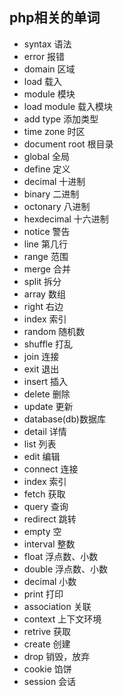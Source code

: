 ## php相关的单词
- syntax 语法
- error 报错
- domain 区域
- load 载入
- module 模块
- load module 载入模块
- add type 添加类型
- time zone 时区
- document root 根目录
- global 全局
- define 定义
- decimal 十进制
- binary 二进制
- octonary 八进制
- hexdecimal 十六进制
- notice 警告
- line 第几行
- range 范围
- merge 合并
- split 拆分
- array 数组
- right 右边
- index 索引
- random 随机数
- shuffle 打乱
- join 连接
- exit 退出
- insert 插入
- delete 删除
- update 更新
- database(db)数据库
- detail 详情
- list 列表
- edit 编辑
- connect 连接
- index 索引
- fetch 获取
- query 查询
- redirect 跳转
- empty 空
- interval 整数
- float 浮点数、小数
- double 浮点数、小数
- decimal 小数
- print 打印
- association 关联
- context 上下文环境
- retrive 获取
- create 创建
- drop 销毁，放弃
- cookie 馅饼
- session 会话

